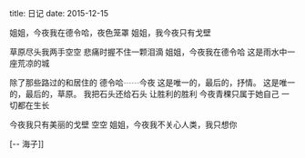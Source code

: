 title: 日记
date: 2015-12-15

姐姐，今夜我在德令哈，夜色笼罩
姐姐，我今夜只有戈壁

草原尽头我两手空空
悲痛时握不住一颗泪滴
姐姐，今夜我在德令哈
这是雨水中一座荒凉的城

除了那些路过的和居住的
德令哈┄┄今夜
这是唯一的，最后的，抒情。
这是唯一的，最后的，草原。
我把石头还给石头
让胜利的胜利
今夜青稞只属于她自己
一切都在生长

今夜我只有美丽的戈壁 空空
姐姐，今夜我不关心人类，我只想你

[-- 海子]]